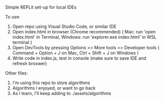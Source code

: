 Simple REPLit set-up for local IDEs

To use:
1. Open repo using Visual Studio Code, or similar IDE
2. Open index.html in browser (Chrome recommended)
    ( Mac: run 'open index.html' in Terminal, Windows: run 'explorer.exe index.html' in WSL terminal )
3. Open DevTools by pressing Options >> More tools >> Developer tools
    ( Command + Option + J on Mac, Ctrl + Shift + J on Windows )
4. Write code in index.js, test in console (make sure to save IDE and refresh broswer)

Other files:
1. I'm using this repo to store algorithms
2. Algorithms I enjoyed, or want to go back 
3. As I learn, I'll keep adding to ./assets/algorithms
